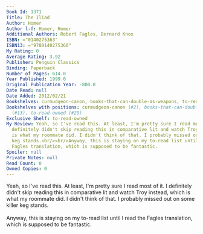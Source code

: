 ```yaml
---
Book Id: 1371
Title: The Iliad
Author: Homer
Author l-f: Homer, Homer
Additional Authors: Robert Fagles, Bernard Knox
ISBN: ="0140275363"
ISBN13: ="9780140275360"
My Rating: 0
Average Rating: 3.92
Publisher: Penguin Classics
Binding: Paperback
Number of Pages: 614.0
Year Published: 1999.0
Original Publication Year: -800.0
Date Read: null
Date Added: 2012/02/21
Bookshelves: curmudgeon-canon, books-that-can-double-as-weapons, to-read-owned
Bookshelves with positions: curmudgeon-canon (#2), books-that-can-double-as-weapons
  (#13), to-read-owned (#29)
Exclusive Shelf: to-read-owned
My Review: Yeah, so I've read this. At least, I'm pretty sure I read most of it. I
  definitely didn't skip reading this in comparative lit and watch Troy instead, which
  is what my roommate did. I didn't think of that. I probably missed out on some killer
  keg stands.<br/><br/>Anyway, this is staying on my to-read list until I read the
  Fagles translation, which is supposed to be fantastic.
Spoiler: null
Private Notes: null
Read Count: 0
Owned Copies: 0
---
```


Yeah, so I've read this. At least, I'm pretty sure I read most of it. I definitely didn't skip reading this in comparative lit and watch Troy instead, which is what my roommate did. I didn't think of that. I probably missed out on some killer keg stands.<br/><br/>Anyway, this is staying on my to-read list until I read the Fagles translation, which is supposed to be fantastic.